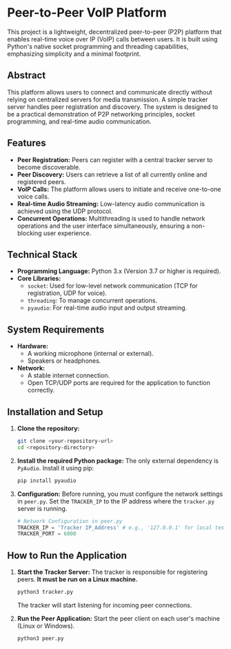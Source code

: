 # Peer-to-Peer VoIP Platform

This project is a lightweight, decentralized peer-to-peer (P2P) platform that enables real-time voice over IP (VoIP) calls between users. It is built using Python's native socket programming and threading capabilities, emphasizing simplicity and a minimal footprint.

## Abstract

This platform allows users to connect and communicate directly without relying on centralized servers for media transmission. A simple tracker server handles peer registration and discovery. The system is designed to be a practical demonstration of P2P networking principles, socket programming, and real-time audio communication.

## Features

* **Peer Registration:** Peers can register with a central tracker server to become discoverable.
* **Peer Discovery:** Users can retrieve a list of all currently online and registered peers.
* **VoIP Calls:** The platform allows users to initiate and receive one-to-one voice calls.
* **Real-time Audio Streaming:** Low-latency audio communication is achieved using the UDP protocol.
* **Concurrent Operations:** Multithreading is used to handle network operations and the user interface simultaneously, ensuring a non-blocking user experience.

## Technical Stack

* **Programming Language:** Python 3.x (Version 3.7 or higher is required).
* **Core Libraries:**
    * `socket`: Used for low-level network communication (TCP for registration, UDP for voice).
    * `threading`: To manage concurrent operations.
    * `pyaudio`: For real-time audio input and output streaming.

## System Requirements

* **Hardware:**
    * A working microphone (internal or external).
    * Speakers or headphones.
* **Network:**
    * A stable internet connection.
    * Open TCP/UDP ports are required for the application to function correctly.

## Installation and Setup

1.  **Clone the repository:**
    ```bash
    git clone <your-repository-url>
    cd <repository-directory>
    ```

2.  **Install the required Python package:**
    The only external dependency is `PyAudio`. Install it using pip:
    ```bash
    pip install pyaudio
    ```

3.  **Configuration:**
    Before running, you must configure the network settings in `peer.py`. Set the `TRACKER_IP` to the IP address where the `tracker.py` server is running.
    ```python
    # Network Configuration in peer.py
    TRACKER_IP = 'Tracker IP_Address' # e.g., '127.0.0.1' for local testing
    TRACKER_PORT = 6000
    ```

## How to Run the Application

1.  **Start the Tracker Server:**
    The tracker is responsible for registering peers. **It must be run on a Linux machine.**
    ```bash
    python3 tracker.py
    ```
    The tracker will start listening for incoming peer connections.

2.  **Run the Peer Application:**
    Start the peer client on each user's machine (Linux or Windows).
    ```bash
    python3 peer.py
    ```
